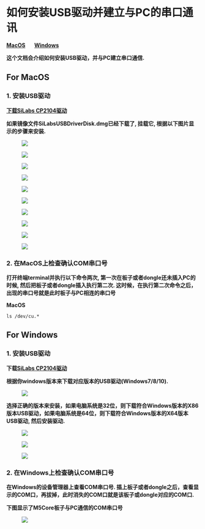 # 如何安装USB驱动并建立与PC的串口通讯

**[MacOS](#for-macOS)**&nbsp;&nbsp;&nbsp;&nbsp;&nbsp;&nbsp;**[Windows](#for-windows)**

**这个文档会介绍如何安装USB驱动，并与PC建立串口通信.**

## For MacOS

### 1. 安装USB驱动

**[下载SiLabs CP2104驱动](https://www.silabs.com/documents/public/software/Mac_OSX_VCP_Driver.zip)**

**如果镜像文件SiLabsUSBDriverDisk.dmg已经下载了, 挂载它, 根据以下图片显示的步骤来安装.**

<figure>
    <img src="assets/img/getting_started_pics/establish_serial_connection/macOS_CP2104_dmg.png">
</figure>

<figure>
    <img src="assets/img/getting_started_pics/establish_serial_connection/macOS_CP2104_pkg.png">
</figure>

<figure>
    <img src="assets/img/getting_started_pics/establish_serial_connection/2.png">
</figure>

<figure>
    <img src="assets/img/getting_started_pics/establish_serial_connection/3.png">
</figure>

<figure>
    <img src="assets/img/getting_started_pics/establish_serial_connection/4.png">
</figure>

<figure>
    <img src="assets/img/getting_started_pics/establish_serial_connection/5.png">
</figure>

<figure>
    <img src="assets/img/getting_started_pics/establish_serial_connection/6.png">
</figure>

<figure>
    <img src="assets/img/getting_started_pics/establish_serial_connection/7.png">
</figure>

<figure>
    <img src="assets/img/getting_started_pics/establish_serial_connection/8.png">
</figure>

<figure>
    <img src="assets/img/getting_started_pics/establish_serial_connection/9.png">
</figure>

### 2. 在MacOS上检查确认COM串口号

**打开终端terminal并执行以下命令两次, 第一次在板子或者dongle还未插入PC的时候, 然后把板子或者dongle插入执行第二次. 这时候，在执行第二次命令之后，出现的串口号就是此时板子与PC相连的串口号**

**MacOS**

    ls /dev/cu.*



## For Windows

### 1. 安装USB驱动

**下载[SiLabs CP2104驱动](https://www.silabs.com/products/development-tools/software/usb-to-uart-bridge-vcp-drivers)**

**根据你windows版本来下载对应版本的USB驱动(Windows7/8/10).**

<figure>
    <img src="assets/img/getting_started_pics/establish_serial_connection/windows_download_CP2104_USB_driver.png">
</figure>

**选择正确的版本来安装，如果电脑系统是32位，则下载符合Windows版本的X86版本USB驱动，如果电脑系统是64位，则下载符合Windows版本的X64版本USB驱动, 然后安装驱动.**

<figure>
    <img src="assets/img/getting_started_pics/establish_serial_connection/windows_install_usb_driver01.png">
</figure>

<figure>
    <img src="assets/img/getting_started_pics/establish_serial_connection/windows_install_usb_driver02.png">
</figure>

<figure>
    <img src="assets/img/getting_started_pics/establish_serial_connection/windows_install_usb_driver03.png">
</figure>

### 2. 在Windows上检查确认COM串口号

**在Windows的设备管理器上查看COM串口号. 插上板子或者dongle之后，查看显示的COM口，再拔掉，此时消失的COM口就是该板子或dongle对应的COM口.**

**下图显示了M5Core板子与PC通信的COM串口号**

<figure>
    <img src="assets/img/getting_started_pics/establish_serial_connection/windows_m5stack_in_device_manager.png">
</figure>
